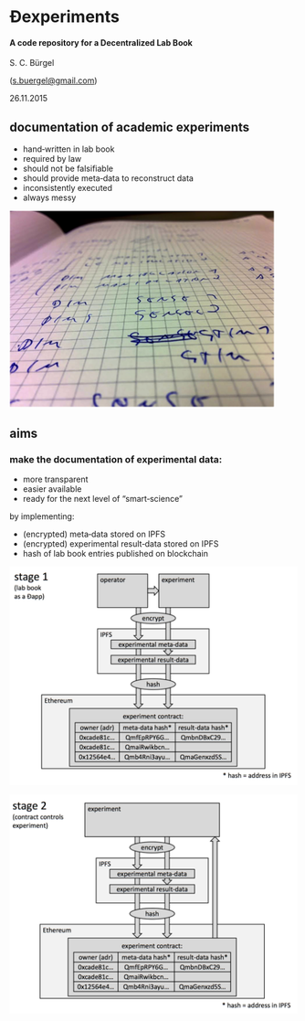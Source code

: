 # Đexperiments
#### A code repository for a Decentralized Lab Book

S. C. Bürgel

(s.buergel@gmail.com) 

26.11.2015

## documentation of academic experiments
* hand‐written in lab book
* required by law
* should not be falsifiable
* should provide meta‐data to reconstruct data
* inconsistently executed
* always messy

![](https://github.com/dlabbook/dlabbook/blob/master/Screen%20Shot%202015-12-06%20at%2020.19.10.png?raw=true)

## aims

### make the documentation of experimental data:

* more transparent
* easier available
* ready for the next level of “smart‐science”

by implementing:
* (encrypted) meta‐data stored on IPFS
* (encrypted) experimental result‐data stored on IPFS
* hash of lab book entries published on blockchain

![](https://raw.githubusercontent.com/dlabbook/dlabbook/master/Screen%20Shot%202015-12-06%20at%2020.23.03.png)

![](https://raw.githubusercontent.com/dlabbook/dlabbook/master/Screen%20Shot%202015-12-06%20at%2020.23.17.png)
